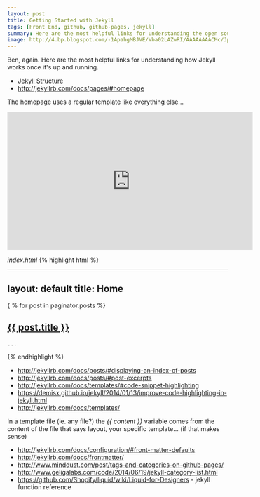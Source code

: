 ```yaml
---
layout: post
title: Getting Started with Jekyll
tags: [Front End, github, github-pages, jekyll]
summary: Here are the most helpful links for understanding the open source Jekyll blogging framework.  This new blogging framework has built in integration with github pages and is great for generating static sites.
image: http://4.bp.blogspot.com/-1ApahgMBJVE/Vba02LAZwRI/AAAAAAAACMc/JpUx0KKrvVE/s1600/Screen%2BShot%2B2015-07-27%2Bat%2B3.42.44%2BPM.png
---
```


Ben, again.  Here are the most helpful links for understanding how Jekyll works once it's up and running.

- [Jekyll Structure](http://jekyllrb.com/docs/structure/)
- http://jekyllrb.com/docs/pages/#homepage

The homepage uses a regular template like everything else...

<iframe width="560" height="315" src="https://www.youtube.com/embed/oDQZu8K51ZY" frameborder="0" allowfullscreen></iframe>

_index.html_
{% highlight html %}

---
layout: default
title: Home
---

<div class="posts">
  { % for post in paginator.posts %} <!-- I put in a space between the { and % so this would work... -->
  <article class="post">
    <h1 class="post-title">
      <a href="{{ site.baseurl }}{{ post.url }}">
        {{ post.title }}
      </a>
    </h1>

    ...
{% endhighlight %}

- http://jekyllrb.com/docs/posts/#displaying-an-index-of-posts
- http://jekyllrb.com/docs/posts/#post-excerpts
- http://jekyllrb.com/docs/templates/#code-snippet-highlighting
- https://demisx.github.io/jekyll/2014/01/13/improve-code-highlighting-in-jekyll.html
- http://jekyllrb.com/docs/templates/

In a template file (ie. any file?) the _&#123;&#123; content }}_ variable comes from the content of the file that says layout, your specific template... (if that makes sense)

- http://jekyllrb.com/docs/configuration/#front-matter-defaults
- http://jekyllrb.com/docs/frontmatter/
- http://www.minddust.com/post/tags-and-categories-on-github-pages/
- http://www.geligalabs.com/code/2014/06/19/jekyll-category-list.html
- https://github.com/Shopify/liquid/wiki/Liquid-for-Designers - jekyll function reference

